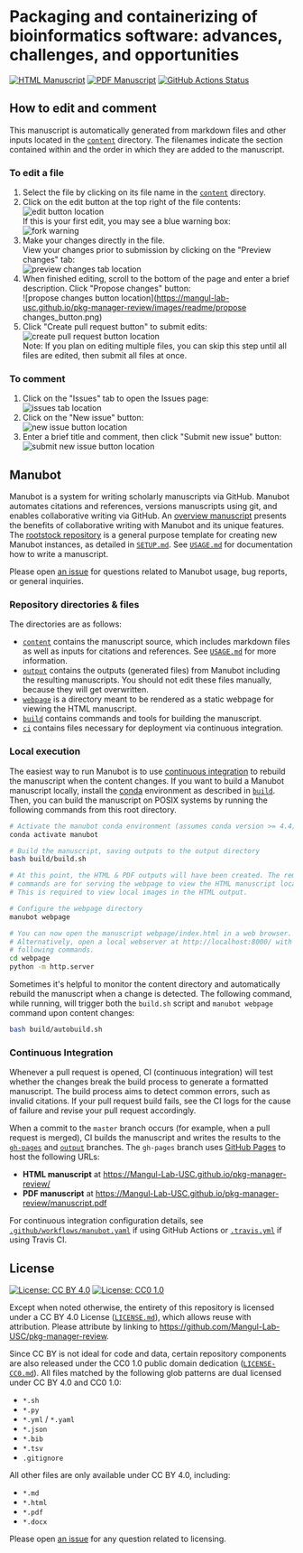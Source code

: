 # Packaging and containerizing of bioinformatics software: advances, challenges, and opportunities

[![HTML Manuscript](https://img.shields.io/badge/manuscript-HTML-blue.svg)](https://Mangul-Lab-USC.github.io/pkg-manager-review/)
[![PDF Manuscript](https://img.shields.io/badge/manuscript-PDF-blue.svg)](https://Mangul-Lab-USC.github.io/pkg-manager-review/manuscript.pdf)
[![GitHub Actions Status](https://github.com/Mangul-Lab-USC/pkg-manager-review/workflows/Manubot/badge.svg)](https://github.com/Mangul-Lab-USC/pkg-manager-review/actions)

## How to edit and comment

This manuscript is automatically generated from markdown files and other inputs located in the [`content`](content) directory. The filenames indicate the section contained within and the order in which they are added to the manuscript.

### To edit a file

1. Select the file by clicking on its file name in the [`content`](content) directory.
2. Click on the edit button at the top right of the file contents:\
![edit button location](https://mangul-lab-usc.github.io/pkg-manager-review/images/readme/edit_button.png)\
If this is your first edit, you may see a blue warning box:\
![fork warning](https://mangul-lab-usc.github.io/pkg-manager-review/images/readme/fork_warning.png)
3. Make your changes directly in the file.\
View your changes prior to submission by clicking on the "Preview changes" tab:\
![preview changes tab location](https://mangul-lab-usc.github.io/pkg-manager-review/images/readme/preview_changes_tab.png)
4. When finished editing, scroll to the bottom of the page and enter a brief description. Click "Propose changes" button:\
![propose changes button location](https://mangul-lab-usc.github.io/pkg-manager-review/images/readme/propose changes_button.png)
5. Click "Create pull request button" to submit edits:\
![create pull request button location](https://mangul-lab-usc.github.io/pkg-manager-review/images/readme/create_pull_request_button.png)\
Note: If you plan on editing multiple files, you can skip this step until all files are edited, then submit all files at once.

### To comment

1. Click on the "Issues" tab to open the Issues page:\
![issues tab location](https://mangul-lab-usc.github.io/pkg-manager-review/images/readme/issues_tab.png)
2. Click on the "New issue" button:\
![new issue button location](https://mangul-lab-usc.github.io/pkg-manager-review/images/readme/new_issue_button.png)
3. Enter a brief title and comment, then click "Submit new issue" button:\
![submit new issue button location](https://mangul-lab-usc.github.io/pkg-manager-review/images/readme/submit_new_issue.png)

## Manubot

<!-- usage note: do not edit this section -->

Manubot is a system for writing scholarly manuscripts via GitHub.
Manubot automates citations and references, versions manuscripts using git, and enables collaborative writing via GitHub.
An [overview manuscript](https://greenelab.github.io/meta-review/ "Open collaborative writing with Manubot") presents the benefits of collaborative writing with Manubot and its unique features.
The [rootstock repository](https://git.io/fhQH1) is a general purpose template for creating new Manubot instances, as detailed in [`SETUP.md`](SETUP.md).
See [`USAGE.md`](USAGE.md) for documentation how to write a manuscript.

Please open [an issue](https://git.io/fhQHM) for questions related to Manubot usage, bug reports, or general inquiries.

### Repository directories & files

The directories are as follows:

+ [`content`](content) contains the manuscript source, which includes markdown files as well as inputs for citations and references.
  See [`USAGE.md`](USAGE.md) for more information.
+ [`output`](output) contains the outputs (generated files) from Manubot including the resulting manuscripts.
  You should not edit these files manually, because they will get overwritten.
+ [`webpage`](webpage) is a directory meant to be rendered as a static webpage for viewing the HTML manuscript.
+ [`build`](build) contains commands and tools for building the manuscript.
+ [`ci`](ci) contains files necessary for deployment via continuous integration.

### Local execution

The easiest way to run Manubot is to use [continuous integration](#continuous-integration) to rebuild the manuscript when the content changes.
If you want to build a Manubot manuscript locally, install the [conda](https://conda.io) environment as described in [`build`](build).
Then, you can build the manuscript on POSIX systems by running the following commands from this root directory.

```sh
# Activate the manubot conda environment (assumes conda version >= 4.4)
conda activate manubot

# Build the manuscript, saving outputs to the output directory
bash build/build.sh

# At this point, the HTML & PDF outputs will have been created. The remaining
# commands are for serving the webpage to view the HTML manuscript locally.
# This is required to view local images in the HTML output.

# Configure the webpage directory
manubot webpage

# You can now open the manuscript webpage/index.html in a web browser.
# Alternatively, open a local webserver at http://localhost:8000/ with the
# following commands.
cd webpage
python -m http.server
```

Sometimes it's helpful to monitor the content directory and automatically rebuild the manuscript when a change is detected.
The following command, while running, will trigger both the `build.sh` script and `manubot webpage` command upon content changes:

```sh
bash build/autobuild.sh
```

### Continuous Integration

Whenever a pull request is opened, CI (continuous integration) will test whether the changes break the build process to generate a formatted manuscript.
The build process aims to detect common errors, such as invalid citations.
If your pull request build fails, see the CI logs for the cause of failure and revise your pull request accordingly.

When a commit to the `master` branch occurs (for example, when a pull request is merged), CI builds the manuscript and writes the results to the [`gh-pages`](https://github.com/Mangul-Lab-USC/pkg-manager-review/tree/gh-pages) and [`output`](https://github.com/Mangul-Lab-USC/pkg-manager-review/tree/output) branches.
The `gh-pages` branch uses [GitHub Pages](https://pages.github.com/) to host the following URLs:

+ **HTML manuscript** at https://Mangul-Lab-USC.github.io/pkg-manager-review/
+ **PDF manuscript** at https://Mangul-Lab-USC.github.io/pkg-manager-review/manuscript.pdf

For continuous integration configuration details, see [`.github/workflows/manubot.yaml`](.github/workflows/manubot.yaml) if using GitHub Actions or [`.travis.yml`](.travis.yml) if using Travis CI.

## License

<!--
usage note: edit this section to change the license of your manuscript or source code changes to this repository.
We encourage users to openly license their manuscripts, which is the default as specified below.
-->

[![License: CC BY 4.0](https://img.shields.io/badge/License%20All-CC%20BY%204.0-lightgrey.svg)](http://creativecommons.org/licenses/by/4.0/)
[![License: CC0 1.0](https://img.shields.io/badge/License%20Parts-CC0%201.0-lightgrey.svg)](https://creativecommons.org/publicdomain/zero/1.0/)

Except when noted otherwise, the entirety of this repository is licensed under a CC BY 4.0 License ([`LICENSE.md`](LICENSE.md)), which allows reuse with attribution.
Please attribute by linking to https://github.com/Mangul-Lab-USC/pkg-manager-review.

Since CC BY is not ideal for code and data, certain repository components are also released under the CC0 1.0 public domain dedication ([`LICENSE-CC0.md`](LICENSE-CC0.md)).
All files matched by the following glob patterns are dual licensed under CC BY 4.0 and CC0 1.0:

+ `*.sh`
+ `*.py`
+ `*.yml` / `*.yaml`
+ `*.json`
+ `*.bib`
+ `*.tsv`
+ `.gitignore`

All other files are only available under CC BY 4.0, including:

+ `*.md`
+ `*.html`
+ `*.pdf`
+ `*.docx`

Please open [an issue](https://github.com/Mangul-Lab-USC/pkg-manager-review/issues) for any question related to licensing.
